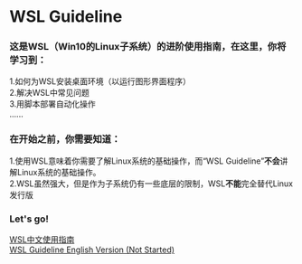 
# WSL Guideline 

### 这是WSL（Win10的Linux子系统）的进阶使用指南，在这里，你将学习到：  

1.如何为WSL安装桌面环境（以运行图形界面程序）  
2.解决WSL中常见问题  
3.用脚本部署自动化操作  
......

### 在开始之前，你需要知道：

1.使用WSL意味着你需要了解Linux系统的基础操作，而“WSL Guideline”**不会**讲解Linux系统的基础操作。  
2.WSL虽然强大，但是作为子系统仍有一些底层的限制，WSL**不能**完全替代Linux发行版

### Let's go!

[WSL中文使用指南][1]  
[WSL Guideline English Version (Not Started)][2]


[1]:https:://github.com/WangJiaxiang96/WSL-Guideline/blob/master/WSL-Guideline/中文/00项目愿景.md
[2]:https:://github.com/WangJiaxiang96/WSL-Guideline/blob/master/WSL-Guideline/English/00%20About.md